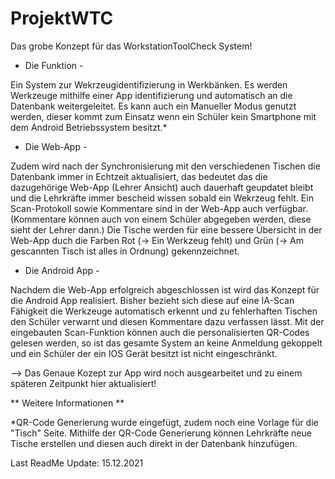 # ProjektWTC
 
Das grobe Konzept für das WorkstationToolCheck System!


- Die Funktion -

Ein System zur Wekrzeugidentifizierung in Werkbänken.
Es werden Werkzeuge mithilfe einer App identifizierung und automatisch an die Datenbank weitergeleitet.
Es kann auch ein Manueller Modus genutzt werden, dieser kommt zum Einsatz wenn ein Schüler kein Smartphone
mit dem Android Betriebssystem besitzt.*


- Die Web-App -

Zudem wird nach der Synchronisierung mit den verschiedenen Tischen die Datenbank immer in Echtzeit aktualisiert, das
bedeutet das die dazugehörige Web-App (Lehrer Ansicht) auch dauerhaft geupdatet bleibt und die Lehrkräfte
immer bescheid wissen sobald ein Wekrzeug fehlt.
Ein Scan-Protokoll sowie Kommentare sind in der Web-App auch verfügbar. (Kommentare können auch von einem Schüler abgegeben
werden, diese sieht der Lehrer dann.)
Die Tische werden für eine bessere Übersicht in der Web-App duch die Farben Rot (-> Ein Werkzeug fehlt) und 
Grün (-> Am gescannten Tisch ist alles in Ordnung) gekennzeichnet.


- Die Android App - 

Nachdem die Web-App erfolgreich abgeschlossen ist wird das Konzept für die Android App realisiert.
Bisher bezieht sich diese auf eine IA-Scan Fähigkeit die Werkzeuge automatisch erkennt und zu fehlerhaften
Tischen den Schüler verwarnt und diesen Kommentare dazu verfassen lässt. 
Mit der eingebauten Scan-Funktion können auch die personalisierten QR-Codes gelesen werden, so ist das
gesamte System an keine Anmeldung gekoppelt und ein Schüler der ein IOS Gerät besitzt ist nicht eingeschränkt.

--> Das Genaue Kozept zur App wird noch ausgearbeitet und zu einem späteren Zeitpunkt hier aktualisiert!



** Weitere Informationen **

*QR-Code Generierung wurde eingefügt, zudem noch eine Vorlage für die "Tisch" Seite.
Mithilfe der QR-Code Generierung können Lehrkräfte neue Tische erstellen und diesen auch direkt in der 
Datenbank hinzufügen.




Last ReadMe Update: 15.12.2021
